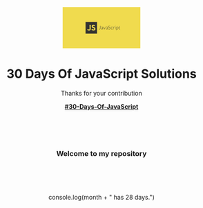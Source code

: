 <div align="center">

  <img src="./image-1024x538.jpeg" alt="Javascript" width="180">

  <h1 align="center">30 Days Of JavaScript Solutions</h1>
  Thanks for your contribution
  <p align="center">
    <a href="https://github.com/Asabeneh/30-Days-Of-JavaScript/" target="_blank"><strong>#30-Days-Of-JavaScript</strong></a>
    <br /><br /><br /><br /><br />
    
  </p>

</div>

<div>
<h3 align="center">Welcome to my repository</h3>
<br/><br/><br/>
<p align="center">console.log(month + " has 28 days.")</p>


</div>

              




